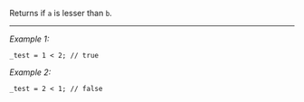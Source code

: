 Returns if `a` is lesser than `b`.


---
*Example 1:*
```sqf
_test = 1 < 2; // true
```

*Example 2:*
```sqf
_test = 2 < 1; // false
```